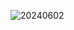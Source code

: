 ![20240602](https://github.com/Ry-max/print.github.io/assets/67270222/a39d0deb-d66d-429b-a668-76e4982444e6)